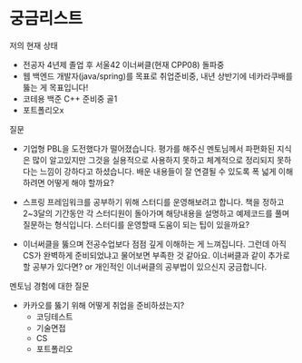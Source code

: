 # 궁금리스트

저의 현재 상태
- 전공자 4년제 졸업 후 서울42 이너써클(현재 CPP08) 돌파중
- 웹 백엔드 개발자(java/spring)를 목표로 취업준비중, 내년 상반기에 네카라쿠배를 뚫는 게 목표입니다!
- 코테용 백준 C++ 준비중 골1
- 포트폴리오x

질문
- 기업형 PBL을 도전했다가 떨어졌습니다. 평가를 해주신 멘토님께서 파편화된 지식은 많이 알고있지만
	그것을 실용적으로 사용하지 못하고 체계적으로 정리되지 못하다는 느낌이 강하다고 하셨습니다.
	배운 내용들이 잘 연결될 수 있도록 폭 넓게 이해하려면 어떻게 해야 할까요?

- 스프링 프레임워크를 공부하기 위해 스터디를 운영해보려고 합니다. 책을 정하고 2~3달의 기간동안
	각 스터디원이 돌아가며 해당내용을 설명하고 예제코드를 풀며 질문하는 형식입니다.
	스터디를 운영할때 도움이 되는 팁이 있을까요?

- 이너써클을 뚫으며 전공수업보다 점점 깊게 이해하는 게 느껴집니다. 그런데 아직 CS가 완벽하게 준비되었냐고 물어보면 부족한 것 같아요.
	이너써클과 같이 추가로 할 공부가 있다면? or 개인적인 이너써클의 공부법이 있으신지 궁금합니다.

멘토님 경험에 대한 질문
- 카카오를 뚫기 위해 어떻게 취업을 준비하셨는지?
	- 코딩테스트
	- 기술면접
	- CS
	- 포트폴리오